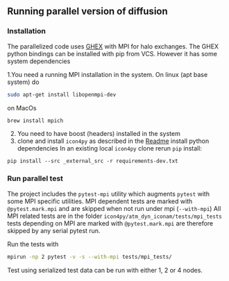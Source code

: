 ## Running parallel version of diffusion

### Installation

The parallelized code uses [GHEX](https://github.com/ghex-org/GHEX) with MPI for halo exchanges. The GHEX python bindings can be installed with pip from VCS. However it has some system dependencies

1.You need a running MPI installation in the system. On linux (apt base system) do

```bash
sudo apt-get install libopenmpi-dev
```

on MacOs

```bash
brew install mpich
```

2. You need to have boost (headers) installed in the system
3. clone and install `icon4py` as described in the [Readme](../../../README.md) install python dependencies In an existing local `icon4py` clone rerun `pip` install:

```
pip install --src _external_src -r requirements-dev.txt
```

### Run parallel test

The project includes the `pytest-mpi` utility which augments `pytest` with some MPI specific utilities. MPI dependent tests are marked with `@pytest.mark.mpi` and are skipped when not run under mpi (`--with-mpi`) All MPI related tests are in the folder `icon4py/atm_dyn_iconam/tests/mpi_tests` tests depending on MPI are marked with `@pytest.mark.mpi` are therefore skipped by any serial pytest run.

Run the tests with

```bash
mpirun -np 2 pytest -v -s --with-mpi tests/mpi_tests/
```

Test using serialized test data can be run with either 1, 2 or 4 nodes.
